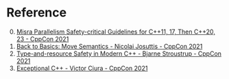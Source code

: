 # Reference

0. [Misra Parallelism Safety-critical Guidelines for C++11, 17, Then C++20, 23 - CppCon 2021](https://www.youtube.com/watch?v=hVv7Nc3f4Jo)
0. [Back to Basics: Move Semantics - Nicolai Josuttis - CppCon 2021](https://www.youtube.com/watch?v=Bt3zcJZIalk)
0. [Type-and-resource Safety in Modern C++ - Bjarne Stroustrup - CppCon 2021](https://www.youtube.com/watch?v=l3rvjWfBzZI)
0. [Exceptional C++ - Victor Ciura - CppCon 2021](https://www.youtube.com/watch?v=SjlfhyZn2yA)

